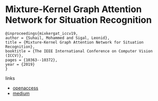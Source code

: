 # Mixture-Kernel Graph Attention Network for Situation Recognition

```
@inproceedings{mixkergat_iccv19,
author = {Suhail, Mohammed and Sigal, Leonid},
title = {Mixture-Kernel Graph Attention Network for Situation Recognition},
booktitle = {The IEEE International Conference on Computer Vision (ICCV)},
pages = {10363--10372},
year = {2019}
}
```

links
- [openaccess](http://openaccess.thecvf.com/content_ICCV_2019/html/Suhail_Mixture-Kernel_Graph_Attention_Network_for_Situation_Recognition_ICCV_2019_paper.html)
- [medium](https://medium.com/@msuhail153/mixture-kernel-graph-attention-networks-for-situation-recognition-7ade50fd446)
